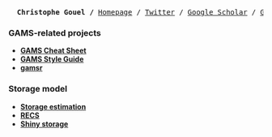 <p><pre align="center">
  <strong>Christophe Gouel /</strong> <a href="http://www.christophegouel.com/">Homepage</a> / <a href="https://twitter.com/ChristopheGouel">Twitter</a> / <a href="https://scholar.google.com/citations?user=cw0qKdAAAAAJ">Google Scholar</a> / <a href="https://github.com/christophe-gouel">GitHub</a> / <a href="https://entrepot.recherche.data.gouv.fr/dataverse/christophe-gouel">Dataverse</a>
</pre></p>

### GAMS-related projects

- **[GAMS Cheat Sheet](https://github.com/christophe-gouel/GAMS-Cheat-Sheet)**
- **[GAMS Style Guide](https://github.com/christophe-gouel/gams-style-guide)**
- **[gamsr](https://github.com/christophe-gouel/gamsr)**

### Storage model

- **[Storage estimation](https://github.com/christophe-gouel/storage-estimation)**
- **[RECS](https://github.com/christophe-gouel/RECS)**
- **[Shiny storage](https://github.com/christophe-gouel/shiny-storage)**
